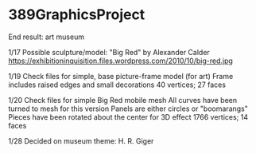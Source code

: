 # 389GraphicsProject
End result: art museum

1/17
Possible sculpture/model: "Big Red" by Alexander Calder
  https://exhibitioninquisition.files.wordpress.com/2010/10/big-red.jpg

1/19
Check files for simple, base picture-frame model (for art)
  Frame includes raised edges and small decorations
  40 vertices; 27 faces

1/20
Check files for simple Big Red mobile mesh
  All curves have been turned to mesh for this version
  Panels are either circles or "boomarangs"
  Pieces have been rotated about the center for 3D effect
  1766 vertices; 14 faces

1/28
Decided on museum theme: H. R. Giger
